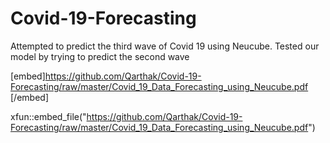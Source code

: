 # Covid-19-Forecasting
Attempted to predict the third wave of Covid 19 using Neucube. Tested our model by trying to predict the second wave

[embed]https://github.com/Qarthak/Covid-19-Forecasting/raw/master/Covid_19_Data_Forecasting_using_Neucube.pdf [/embed]

xfun::embed_file("https://github.com/Qarthak/Covid-19-Forecasting/raw/master/Covid_19_Data_Forecasting_using_Neucube.pdf")
